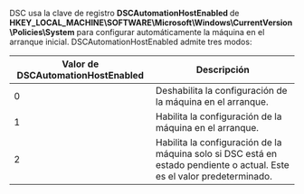 
DSC usa la clave de registro <b>DSCAutomationHostEnabled </b> de <b>HKEY_LOCAL_MACHINE\SOFTWARE\Microsoft\Windows\CurrentVersion\Policies\System</b> para configurar automáticamente la máquina en el arranque inicial.
DSCAutomationHostEnabled admite tres modos:

|  Valor de DSCAutomationHostEnabled  |  Descripción   | 
|---|---| 
0 | Deshabilita la configuración de la máquina en el arranque. |
1 | Habilita la configuración de la máquina en el arranque. |
2 | Habilita la configuración de la máquina solo si DSC está en estado pendiente o actual. Este es el valor predeterminado. |




<!--HONumber=Oct16_HO2-->


